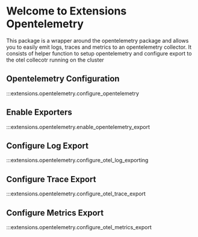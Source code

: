 # Welcome to Extensions Opentelemetry
This package is a wrapper around the opentelemetry package and allows
you to easily emit logs, traces and metrics to an opentelemetry collector. 
It consists of helper function to setup opentelemetry and configure
export to the otel collecotr running on the cluster

## Opentelemetry Configuration
:::extensions.opentelemetry.configure_opentelemetry

## Enable Exporters
:::extensions.opentelemetry.enable_opentelemetry_export

## Configure Log Export
:::extensions.opentelemetry.configure_otel_log_exporting

## Configure Trace Export
:::extensions.opentelemetry.configure_otel_trace_export

## Configure Metrics Export
:::extensions.opentelemetry.configure_otel_metrics_export